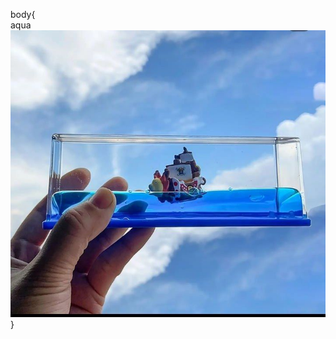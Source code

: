 <html>
<head>
<meta charset="uft-8">

<meta name="viewport" content="width=device-width,
 initial-scale=1.0">











 
</head>
body{
<div 
 background- colour: blue
<h1>
 aqua
</h1>
 

 <div class="img">
        <img src="IMG_20240909_011730_049.jpg">
 }
</div>

<div class=ban 
<h1 gfxghhvv
>





 
